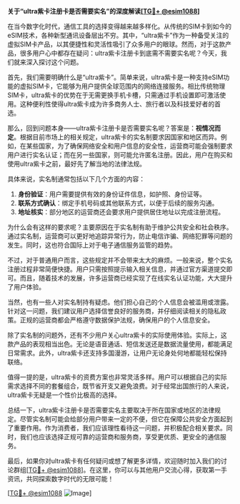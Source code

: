 **关于“ultra紫卡注册卡是否需要实名”的深度解读[[TG💪+ @esim1088](https://t.me/s/esim1088)]**

在当今数字化时代，通信工具的选择变得越来越多样化。从传统的SIM卡到如今的eSIM技术，各种新型通讯设备层出不穷。其中，“ultra紫卡”作为一种备受关注的虚拟SIM卡产品，以其便捷性和灵活性吸引了众多用户的眼球。然而，对于这款产品，很多用户心中都存在疑问：ultra紫卡注册卡到底需不需要实名呢？今天，我们就来深入探讨这个问题。

首先，我们需要明确什么是“ultra紫卡”。简单来说，ultra紫卡是一种支持eSIM功能的虚拟SIM卡，它能够为用户提供全球范围内的网络连接服务。相比传统物理SIM卡，ultra紫卡的优势在于无需更换手机卡槽，只需通过手机设置即可激活使用。这种便利性使得ultra紫卡成为许多商务人士、旅行者以及科技爱好者的首选。

那么，回到问题本身——ultra紫卡注册卡是否需要实名呢？答案是：**视情况而定**。根据目前市场上的相关规定，ultra紫卡的实名制要求因国家和地区而异。例如，在某些国家，为了确保网络安全和用户信息的安全性，运营商可能会强制要求用户进行实名认证；而在另一些国家，则可能允许匿名注册。因此，用户在购买和使用ultra紫卡之前，最好先了解当地的法律法规。

具体来说，实名制通常包括以下几个方面的内容：
1. **身份验证**：用户需要提供有效的身份证件信息，如护照、身份证等。
2. **联系方式确认**：绑定手机号码或其他联系方式，以便于后续的服务沟通。
3. **地址核实**：部分地区的运营商还会要求用户提供居住地址以完成注册流程。

为什么会有这样的要求呢？主要原因在于实名制有助于维护公共安全和社会秩序。通过实名制，运营商可以更好地追踪异常行为，防止电信诈骗、网络犯罪等问题的发生。同时，这也符合国际上对于电子通信服务监管的趋势。

不过，对于普通用户而言，这些规定并不会带来太大的麻烦。一般来说，整个实名注册过程非常简便快捷。用户只需按照提示输入相关信息，并通过官方渠道提交即可。而且，随着技术的发展，许多运营商已经实现了在线实名认证功能，大大提升了用户体验。

当然，也有一些人对实名制持有疑虑。他们担心自己的个人信息会被滥用或泄露。针对这一问题，我们建议用户选择信誉良好的服务商，并仔细阅读相关的隐私政策。正规的运营商都会严格遵守数据保护法规，确保用户的个人信息安全。

除了实名制的问题外，还有不少用户关心ultra紫卡的实际使用体验。实际上，这款产品的表现相当出色。无论是语音通话、短信发送还是数据流量使用，都能满足日常需求。此外，ultra紫卡还支持多国漫游，让用户无论身处何地都能轻松保持联络。

值得一提的是，ultra紫卡的资费方案也非常灵活多样。用户可以根据自己的实际需求选择不同的套餐组合，既节省开支又避免浪费。对于经常出国旅行的人来说，ultra紫卡无疑是一个性价比极高的选择。

总结一下，ultra紫卡注册卡是否需要实名主要取决于所在国家或地区的法律规定。尽管实名制可能会给部分用户带来一定的不便，但它在保障公共安全方面起到了重要作用。作为消费者，我们应该理性看待这一问题，并积极配合相关要求。同时，我们也应该选择正规可靠的运营商和服务商，享受更优质、更安全的通信服务。

最后，如果你对ultra紫卡有任何疑问或想了解更多详情，欢迎随时加入我们的讨论群组[[TG💪+ @esim1088](https://t.me/s/esim1088)]。在这里，你可以与其他用户交流心得，获取第一手资讯，共同探索数字时代的无限可能！

[[TG💪+ @esim1088](https://t.me/s/esim1088) ![Image](https://i.postimg.cc/4NQfJmqS/Snipaste-2025-05-13-00-14-12.png)]